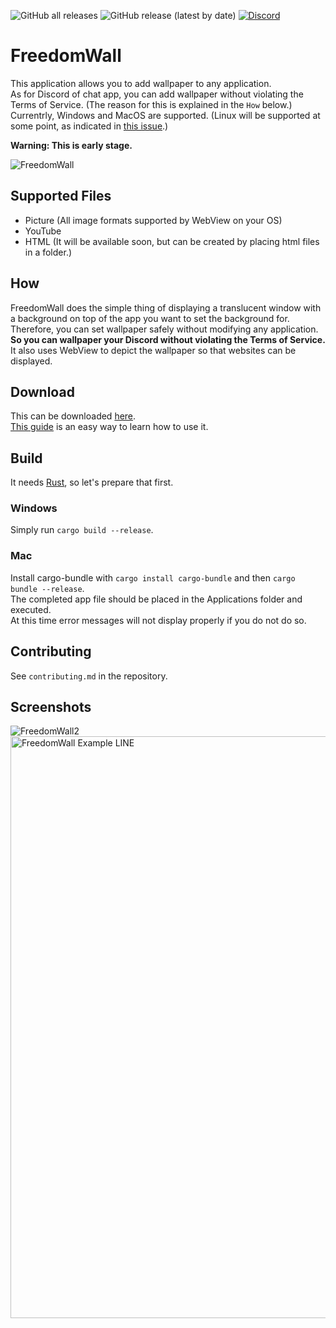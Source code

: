 ![GitHub all releases](https://img.shields.io/github/downloads/tasuren/FreedomWall/total) ![GitHub release (latest by date)](https://img.shields.io/github/v/release/tasuren/FreedomWall) [![Discord](https://img.shields.io/discord/777430548951728149?label=chat&logo=discord)](https://discord.gg/kfMwZUyGFG)
# FreedomWall
This application allows you to add wallpaper to any application.  
As for Discord of chat app, you can add wallpaper without violating the Terms of Service.
(The reason for this is explained in the `How` below.)  
Currentrly, Windows and MacOS are supported.
(Linux will be supported at some point, as indicated in [this issue](https://github.com/tasuren/FreedomWall/issues/14).)  

**Warning: This is early stage.**

![FreedomWall](https://user-images.githubusercontent.com/45121209/161414150-61a726fb-60be-4007-964a-448d62d6c60a.gif)

## Supported Files
* Picture (All image formats supported by WebView on your OS)
* YouTube
* HTML (It will be available soon, but can be created by placing html files in a folder.)

## How
FreedomWall does the simple thing of displaying a translucent window with a background on top of the app you want to set the background for.  
Therefore, you can set wallpaper safely without modifying any application.  
**So you can wallpaper your Discord without violating the Terms of Service.**  
It also uses WebView to depict the wallpaper so that websites can be displayed.

## Download
This can be downloaded [here](https://github.com/tasuren/FreedomWall/releases).  
[This guide](http://freedomwall.f5.si) is an easy way to learn how to use it.

## Build
It needs [Rust](https://www.rust-lang.org/tools/install), so let's prepare that first.  

### Windows
Simply run `cargo build --release`.

### Mac
Install cargo-bundle with `cargo install cargo-bundle` and then `cargo bundle --release`.  
The completed app file should be placed in the Applications folder and executed.  
At this time error messages will not display properly if you do not do so.

## Contributing
See `contributing.md` in the repository.

## Screenshots
![FreedomWall2](https://user-images.githubusercontent.com/45121209/161414647-ef6d405f-8edb-4ea1-b0fb-3e4414be1f80.gif)  
<img width="931" alt="FreedomWall Example LINE" src="https://user-images.githubusercontent.com/45121209/161413770-5b8616da-9509-4205-9f10-f62e52731a4f.png">

